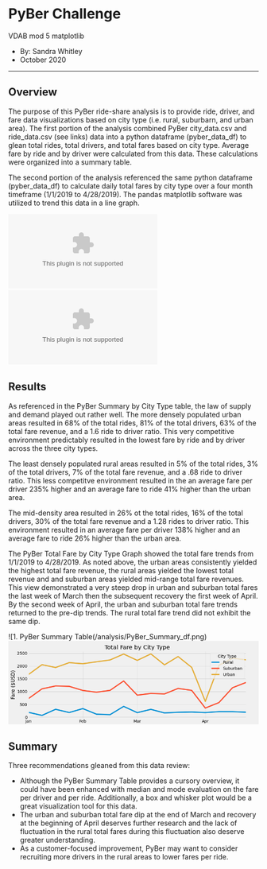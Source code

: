 # PyBer Challenge
VDAB mod 5 matplotlib
* By: Sandra Whitley
* October 2020
**************

## Overview
The purpose of this PyBer ride-share analysis is to provide ride, driver, and fare data visualizations based on city type (i.e. rural, suburbarn, and urban area). The first portion of the analysis combined PyBer city_data.csv and ride_data.csv (see links) data into a python dataframe (pyber_data_df) to glean total rides, total drivers, and total fares based on city type. Average fare by ride and by driver were calculated from this data. These calculations were organized into a summary table.

The second portion of the analysis referenced the same python dataframe (pyber_data_df) to calculate daily total fares by city type over a four month timeframe (1/1/2019 to 4/28/2019). The pandas matplotlib software was utilized to trend this data in a line graph.

![1. city_data.csv](/Resources/city_data.csv)
![2. ride_data.csv](/Resources/ride_data.csv)

## Results
As referenced in the PyBer Summary by City Type table, the law of supply and demand played out rather well. The more densely populated urban areas resulted in 68% of the total rides,  81% of the total drivers, 63% of the total fare revenue, and a 1.6 ride to driver ratio. This very competitive environment predictably resulted in the lowest fare by ride and by driver across the three city types. 

The least densely populated rural areas resulted in 5% of the total rides, 3% of the total drivers,  7% of the total fare revenue, and a .68 ride to driver ratio. This less competitve environment resulted in the an average fare per driver 235% higher and an average fare to ride 41% higher than the urban area.

The mid-density area resulted in 26% ot the total rides, 16% of the total drivers, 30% of the total fare revenue and a 1.28 rides to driver ratio. This environment resulted in an average fare per driver 138% higher and an average fare to ride 26% higher than the urban area.

The PyBer Total Fare by City Type Graph showed the total fare trends from 1/1/2019 to 4/28/2019. As noted above, the urban areas consistently yielded the highest total fare revenue, the rural areas yielded the lowest total revenue and and suburban areas yielded mid-range total fare revenues. This view demonstrated a very steep drop in urban and suburban total fares the last week of March then the subsequent recovery the first week of April. By the second week of April, the urban and suburban total fare trends returned to the pre-dip trends. The rural total fare trend did not exhibit the same dip.

![1. PyBer Summary Table(/analysis/PyBer_Summary_df.png)
![2. PyBer Total Fare by City Type Graph](/analysis/PyBer_fare_summary.png)

## Summary
Three recommendations gleaned from this data review:
* Although the PyBer Summary Table provides a cursory overview, it could have been enhanced with median and mode evaluation on the fare per driver and per ride. Additionally, a box and whisker plot would be a great visualization tool for this data.
* The urban and suburban total fare dip at the end of March and recovery at the beginning of April deserves further research and the lack of fluctuation in the rural total fares during this fluctuation also deserve greater understanding.
* As a customer-focused improvement, PyBer may want to consider recruiting more drivers in the rural areas to lower fares per ride.

